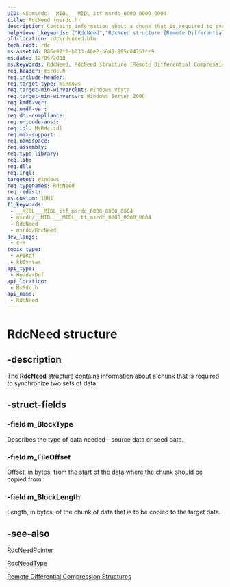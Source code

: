 ```yaml
---
UID: NS:msrdc.__MIDL___MIDL_itf_msrdc_0000_0000_0004
title: RdcNeed (msrdc.h)
description: Contains information about a chunk that is required to synchronize two sets of data.
helpviewer_keywords: ["RdcNeed","RdcNeed structure [Remote Differential Compression]","fs.rdcneed","msrdc/RdcNeed","rdc.rdcneed"]
old-location: rdc\rdcneed.htm
tech.root: rdc
ms.assetid: 086e82f1-b033-48e2-b648-895c04751cc9
ms.date: 12/05/2018
ms.keywords: RdcNeed, RdcNeed structure [Remote Differential Compression], fs.rdcneed, msrdc/RdcNeed, rdc.rdcneed
req.header: msrdc.h
req.include-header: 
req.target-type: Windows
req.target-min-winverclnt: Windows Vista
req.target-min-winversvr: Windows Server 2008
req.kmdf-ver: 
req.umdf-ver: 
req.ddi-compliance: 
req.unicode-ansi: 
req.idl: MsRdc.idl
req.max-support: 
req.namespace: 
req.assembly: 
req.type-library: 
req.lib: 
req.dll: 
req.irql: 
targetos: Windows
req.typenames: RdcNeed
req.redist: 
ms.custom: 19H1
f1_keywords:
 - __MIDL___MIDL_itf_msrdc_0000_0000_0004
 - msrdc/__MIDL___MIDL_itf_msrdc_0000_0000_0004
 - RdcNeed
 - msrdc/RdcNeed
dev_langs:
 - c++
topic_type:
 - APIRef
 - kbSyntax
api_type:
 - HeaderDef
api_location:
 - MsRdc.h
api_name:
 - RdcNeed
---
```


# RdcNeed structure


## -description

The <b>RdcNeed</b> structure contains information about a 
    chunk that is required to synchronize two sets of data.

## -struct-fields

### -field m_BlockType

Describes the type of data needed—source data or seed data.

### -field m_FileOffset

Offset, in bytes, from the start of the data where the chunk should be copied from.

### -field m_BlockLength

Length, in bytes, of the chunk of data that is to be copied to the target data.

## -see-also

<a href="/windows/win32/api/msrdc/ns-msrdc-rdcneedpointer">RdcNeedPointer</a>



<a href="/windows/win32/api/msrdc/ne-msrdc-rdcneedtype">RdcNeedType</a>



<a href="https://docs.microsoft.com/previous-versions/windows/desktop/rdc/remote-differential-compression-structures">Remote Differential Compression Structures</a>

